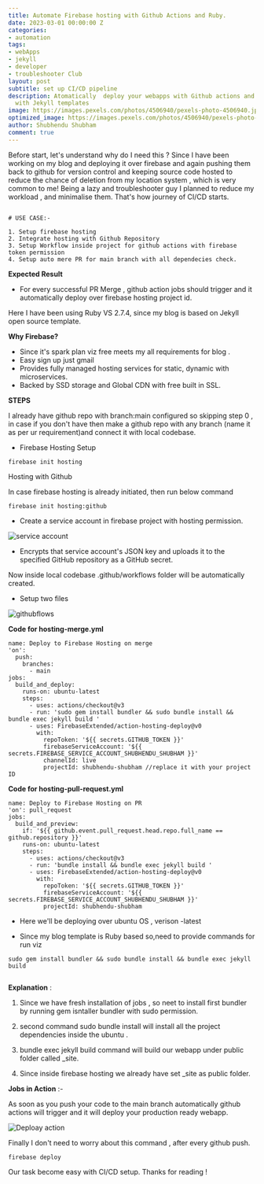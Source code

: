 ```yaml
---
title: Automate Firebase hosting with Github Actions and Ruby.
date: 2023-03-01 00:00:00 Z
categories:
- automation
tags:
- webApps
- jekyll
- developer
- troubleshooter Club
layout: post
subtitle: set up CI/CD pipeline
description: Atomatically  deploy your webapps with Github actions and firebase hosting
  with Jekyll templates
image: https://images.pexels.com/photos/4506940/pexels-photo-4506940.jpeg?auto=compress&cs=tinysrgb&w=1260&h=750&dpr=1
optimized_image: https://images.pexels.com/photos/4506940/pexels-photo-4506940.jpeg?auto=compress&cs=tinysrgb&w=1260&h=750&dpr=1
author: Shubhendu Shubham
comment: true
---
```


Before start, let's understand why do I need this ? Since I have been working on my blog and deploying it over firebase and again pushing them back to github for version control and keeping source code hosted  to reduce the chance of deletion from my location system , which is very common to me! Being a lazy and troubleshooter guy I planned to reduce my workload , and minimalise them. That's how journey of CI/CD starts. 
```

# USE CASE:-

1. Setup firebase hosting 
2. Integrate hosting with Github Repository 
3. Setup Workflow inside project for github actions with firebase token permission 
4. Setup auto mere PR for main branch with all dependecies check. 

```

**Expected Result**

- For every successful PR Merge , github action jobs should trigger and it automatically deploy over firebase hosting project id.

Here I have been using Ruby VS 2.7.4, since my blog is based on Jekyll open source template.

**Why Firebase?**

- Since it's spark plan viz free meets my all requirements for blog .
- Easy sign up just gmail 
- Provides fully managed hosting services for static, dynamic with microservices.
- Backed  by SSD storage and Global CDN with free built in SSL. 

**STEPS**

I already have github repo with branch:main configured so skipping step 0 , in case if you don't have then make a github repo with any branch (name it as per ur requirement)and connect it with local codebase.

*  Firebase Hosting Setup

```
firebase init hosting
```
Hosting with Github 

In case firebase hosting is already initiated, then run below command 
```
firebase init hosting:github
```

*  Create a service account in firebase project with hosting permission.

![service account](https://res.cloudinary.com/hugs4bugs/image/upload/v1685742542/hugs4bugs/fb_hbqkvi.png)

*  Encrypts that service account's JSON key and uploads it to the specified GitHub repository as a GitHub secret.

Now inside local codebase .github/workflows folder will be automatically created. 

* Setup two files 

![githubflows](https://res.cloudinary.com/hugs4bugs/image/upload/v1685742554/hugs4bugs/fb3_f9rp6p.png)

**Code for hosting-merge.yml**

```
name: Deploy to Firebase Hosting on merge
'on':
  push:
    branches:
      - main
jobs:
  build_and_deploy:
    runs-on: ubuntu-latest
    steps:
      - uses: actions/checkout@v3
      - run: 'sudo gem install bundler && sudo bundle install && bundle exec jekyll build '
      - uses: FirebaseExtended/action-hosting-deploy@v0
        with:
          repoToken: '${{ secrets.GITHUB_TOKEN }}'
          firebaseServiceAccount: '${{ secrets.FIREBASE_SERVICE_ACCOUNT_SHUBHENDU_SHUBHAM }}'
          channelId: live
          projectId: shubhendu-shubham //replace it with your project ID

```          

**Code for hosting-pull-request.yml**

```
name: Deploy to Firebase Hosting on PR
'on': pull_request
jobs:
  build_and_preview:
    if: '${{ github.event.pull_request.head.repo.full_name == github.repository }}'
    runs-on: ubuntu-latest
    steps:
      - uses: actions/checkout@v3
      - run: 'bundle install && bundle exec jekyll build '
      - uses: FirebaseExtended/action-hosting-deploy@v0
        with:
          repoToken: '${{ secrets.GITHUB_TOKEN }}'
          firebaseServiceAccount: '${{ secrets.FIREBASE_SERVICE_ACCOUNT_SHUBHENDU_SHUBHAM }}'
          projectId: shubhendu-shubham
```

* Here we'll be deploying over ubuntu OS , verison -latest

* Since my blog template is Ruby based so,need to provide commands for run viz 

```
sudo gem install bundler && sudo bundle install && bundle exec jekyll build


```

**Explanation** : 

1. Since we have fresh installation of jobs , so neet to install first bundler by running gem isntaller bundler with sudo permission.

2. second command sudo bundle install will install all the project dependencies inside the ubuntu . 
3. bundle exec jekyll build command will build our webapp under public folder called _site. 
4. Since inside firebase hosting we already have set _site as public folder.


**Jobs in Action** :- 

As soon as you push your code to the main branch automatically github actions will trigger and it will deploy your production ready webapp.

![Deploay action](https://res.cloudinary.com/hugs4bugs/image/upload/v1685744200/hugs4bugs/image_2023-05-31_00-43-18_fgivev.png)


Finally I don't need to worry about  this command , after every github push.

```
firebase deploy 
```

Our task become easy with CI/CD setup. Thanks for reading !